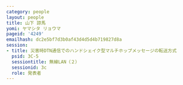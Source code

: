 ```yaml
---
category: people
layout: people
title: 山下 諒馬
yomi: ヤマシタ リョウマ
pageid: '4249'
emailhash: dc2e5bf7d3b0af43d4d5d4b719827d8a
session:
- title: 災害時DTN通信でのハンドシェイク型マルチホップメッセージの転送方式
  psid: 3C-5
  sessiontitle: 無線LAN（２）
  sessionid: 3c
  role: 発表者
---
```

